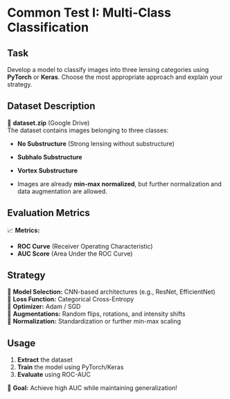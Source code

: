 # Common Test I: Multi-Class Classification  

## Task  
Develop a model to classify images into three lensing categories using **PyTorch** or **Keras**. Choose the most appropriate approach and explain your strategy.  

## Dataset Description  
📂 **dataset.zip** (Google Drive)  
The dataset contains images belonging to three classes:  
- **No Substructure** (Strong lensing without substructure)  
- **Subhalo Substructure**  
- **Vortex Substructure**  

- Images are already **min-max normalized**, but further normalization and data augmentation are allowed.  

## Evaluation Metrics  
📈 **Metrics:**  
- **ROC Curve** (Receiver Operating Characteristic)  
- **AUC Score** (Area Under the ROC Curve)  



## Strategy  
🔹 **Model Selection:** CNN-based architectures (e.g., ResNet, EfficientNet)  
🔹 **Loss Function:** Categorical Cross-Entropy  
🔹 **Optimizer:** Adam / SGD  
🔹 **Augmentations:** Random flips, rotations, and intensity shifts  
🔹 **Normalization:** Standardization or further min-max scaling  

## Usage  
1. **Extract** the dataset  
2. **Train** the model using PyTorch/Keras  
3. **Evaluate** using ROC-AUC  

🚀 **Goal:** Achieve high AUC while maintaining generalization!